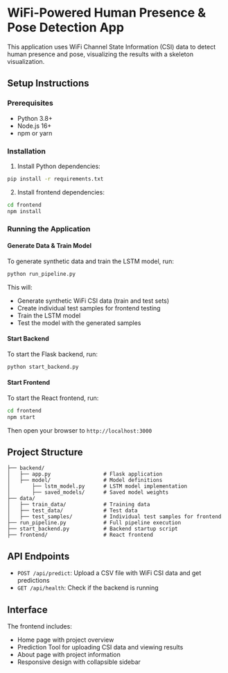 
# WiFi-Powered Human Presence & Pose Detection App

This application uses WiFi Channel State Information (CSI) data to detect human presence and pose, visualizing the results with a skeleton visualization.

## Setup Instructions

### Prerequisites
- Python 3.8+
- Node.js 16+
- npm or yarn

### Installation

1. Install Python dependencies:
```bash
pip install -r requirements.txt
```

2. Install frontend dependencies:
```bash
cd frontend
npm install
```

### Running the Application

#### Generate Data & Train Model
To generate synthetic data and train the LSTM model, run:
```bash
python run_pipeline.py
```

This will:
- Generate synthetic WiFi CSI data (train and test sets)
- Create individual test samples for frontend testing
- Train the LSTM model
- Test the model with the generated samples

#### Start Backend
To start the Flask backend, run:
```bash
python start_backend.py
```

#### Start Frontend
To start the React frontend, run:
```bash
cd frontend
npm start
```

Then open your browser to `http://localhost:3000`

## Project Structure

```
├── backend/
│   ├── app.py                 # Flask application
│   ├── model/                 # Model definitions
│       ├── lstm_model.py      # LSTM model implementation
│       ├── saved_models/      # Saved model weights
├── data/
│   ├── train_data/            # Training data
│   ├── test_data/             # Test data
│   ├── test_samples/          # Individual test samples for frontend
├── run_pipeline.py            # Full pipeline execution
├── start_backend.py           # Backend startup script
├── frontend/                  # React frontend
```

## API Endpoints

- `POST /api/predict`: Upload a CSV file with WiFi CSI data and get predictions
- `GET /api/health`: Check if the backend is running

## Interface

The frontend includes:
- Home page with project overview
- Prediction Tool for uploading CSI data and viewing results
- About page with project information
- Responsive design with collapsible sidebar

